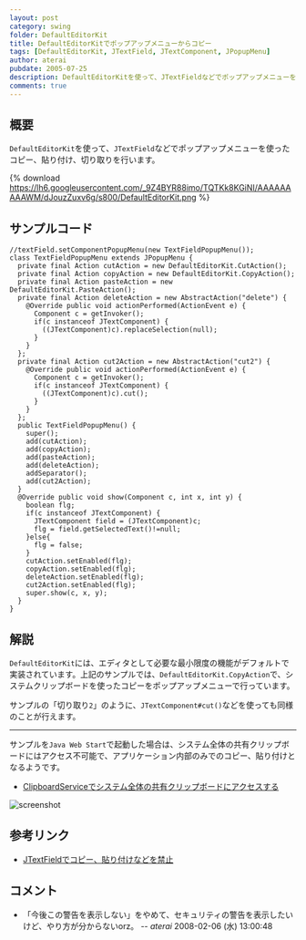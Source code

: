 ```yaml
---
layout: post
category: swing
folder: DefaultEditorKit
title: DefaultEditorKitでポップアップメニューからコピー
tags: [DefaultEditorKit, JTextField, JTextComponent, JPopupMenu]
author: aterai
pubdate: 2005-07-25
description: DefaultEditorKitを使って、JTextFieldなどでポップアップメニューを使ったコピー、貼り付け、切り取りを行います。
comments: true
---
```

## 概要
`DefaultEditorKit`を使って、`JTextField`などでポップアップメニューを使ったコピー、貼り付け、切り取りを行います。

{% download https://lh6.googleusercontent.com/_9Z4BYR88imo/TQTKk8KGiNI/AAAAAAAAAWM/dJouzZuxv6g/s800/DefaultEditorKit.png %}

## サンプルコード
<pre class="prettyprint"><code>//textField.setComponentPopupMenu(new TextFieldPopupMenu());
class TextFieldPopupMenu extends JPopupMenu {
  private final Action cutAction = new DefaultEditorKit.CutAction();
  private final Action copyAction = new DefaultEditorKit.CopyAction();
  private final Action pasteAction = new DefaultEditorKit.PasteAction();
  private final Action deleteAction = new AbstractAction("delete") {
    @Override public void actionPerformed(ActionEvent e) {
      Component c = getInvoker();
      if(c instanceof JTextComponent) {
        ((JTextComponent)c).replaceSelection(null);
      }
    }
  };
  private final Action cut2Action = new AbstractAction("cut2") {
    @Override public void actionPerformed(ActionEvent e) {
      Component c = getInvoker();
      if(c instanceof JTextComponent) {
        ((JTextComponent)c).cut();
      }
    }
  };
  public TextFieldPopupMenu() {
    super();
    add(cutAction);
    add(copyAction);
    add(pasteAction);
    add(deleteAction);
    addSeparator();
    add(cut2Action);
  }
  @Override public void show(Component c, int x, int y) {
    boolean flg;
    if(c instanceof JTextComponent) {
      JTextComponent field = (JTextComponent)c;
      flg = field.getSelectedText()!=null;
    }else{
      flg = false;
    }
    cutAction.setEnabled(flg);
    copyAction.setEnabled(flg);
    deleteAction.setEnabled(flg);
    cut2Action.setEnabled(flg);
    super.show(c, x, y);
  }
}
</code></pre>

## 解説
`DefaultEditorKit`には、エディタとして必要な最小限度の機能がデフォルトで実装されています。上記のサンプルでは、`DefaultEditorKit.CopyAction`で、システムクリップボードを使ったコピーをポップアップメニューで行っています。

サンプルの「切り取り`2`」のように、`JTextComponent#cut()`などを使っても同様のことが行えます。

- - - -
サンプルを`Java Web Start`で起動した場合は、システム全体の共有クリップボードにはアクセス不可能で、アプリケーション内部のみでのコピー、貼り付けとなるようです。

- [ClipboardServiceでシステム全体の共有クリップボードにアクセスする](http://terai.xrea.jp/Swing/ClipboardService.html)

<!-- dummy comment line for breaking list -->

![screenshot](https://lh4.googleusercontent.com/_9Z4BYR88imo/TQTKnUb6nqI/AAAAAAAAAWQ/L3ylLdA-GIw/s800/DefaultEditorKit1.png)

## 参考リンク
- [JTextFieldでコピー、貼り付けなどを禁止](http://terai.xrea.jp/Swing/ActionMap.html)

<!-- dummy comment line for breaking list -->

## コメント
- 「今後この警告を表示しない」をやめて、セキュリティの警告を表示したいけど、やり方が分からないorz。 -- *aterai* 2008-02-06 (水) 13:00:48

<!-- dummy comment line for breaking list -->
